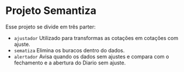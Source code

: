 # Projeto Semantiza

Esse projeto se divide em três parter:
- `ajustador` Utilizado para transformas as cotações em cotações com ajuste.
- `sematiza` Elimina os buracos dentro do dados.
- `alertador` Avisa quando os dados sem ajustes e compara com o fechamento e a abertura do Diario sem ajuste. 